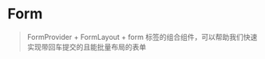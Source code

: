 # Form

> FormProvider + FormLayout + form 标签的组合组件，可以帮助我们快速实现带回车提交的且能批量布局的表单

<dumi-previewer demoPath="guide/form" />
